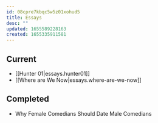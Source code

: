 ```yaml
---
id: 08cpre7kbqc5w5z01xohud5
title: Essays
desc: ""
updated: 1655589228163
created: 1655335911581
---
```


## Current

- [[Hunter 01|essays.hunter01]]
- [[Where are We Now|essays.where-are-we-now]]

## Completed

- Why Female Comedians Should Date Male Comedians
